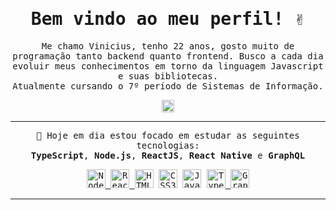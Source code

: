 <samp>
<h1  align="center">Bem vindo ao meu perfil! ✌️</h1>

<p  align="center">
	Me chamo Vinicius, tenho 22 anos, gosto muito de programação tanto backend quanto frontend. Busco a cada 	dia evoluir meus conhecimentos em torno da linguagem Javascript e suas bibliotecas.
	<br />
	Atualmente cursando o 7º período de Sistemas de Informação.
</p>

<p  align="center">
	<a href="https://www.linkedin.com/in/viniciusleonardo" target="_blank"><img align="center" src="https://cdn.jsdelivr.net/npm/simple-icons@3.0.1/icons/linkedin.svg" alt="viniciusleonardo" height="20" width="20" /></a>
</p>

---

<p  align="center">
	🚀 Hoje em dia estou focado em estudar as seguintes tecnologias:
	<br />
	<strong>TypeScript</strong>,
	<strong>Node.js</strong>,
	<strong>ReactJS</strong>,
	<strong>React Native</strong> e 
	<strong>GraphQL</strong>
</p>

<p  align="center">
	<a  href="https://nodejs.org/en/"  target="_blank">
	<img  src="https://upload.wikimedia.org/wikipedia/commons/thumb/d/d9/Node.js_logo.svg/1280px- Node.js_logo.svg.png"  alt="Node.js"  height="30"/>
	</a>
	<a href="https://reactjs.org/"  target="_blank">
	<img src="https://victorvhpg.github.io/minicurso-react.js/slides/img/logo.png"  alt="ReactJS"  height="30" />
	</a>
	<img src="https://logodownload.org/wp-content/uploads/2016/10/html5-logo-1.png"  alt="HTML5"  height="30"/>
	<img src="https://seeklogo.com/images/C/css3-logo-8724075274-seeklogo.com.png"  alt="CSS3"  height="30"/>
	<img src="https://upload.wikimedia.org/wikipedia/commons/thumb/9/99/Unofficial_JavaScript_logo_2.svg/480px-Unofficial_JavaScript_logo_2.svg.png" alt="JavaScript" height="30"/>
	<a href="https://www.typescriptlang.org/" target="_blank">
	<img src="https://miro.medium.com/max/816/1*mn6bOs7s6Qbao15PMNRyOA.png"  alt="TypeScript"  height="30"/>
	</a>
	<a href="https://graphql.org/" target="_blank">
	<img src="https://upload.wikimedia.org/wikipedia/commons/thumb/1/17/GraphQL_Logo.svg/1024px-GraphQL_Logo.svg.png" alt="GraphQL" height="30"/>
	</a>
</p>

---
